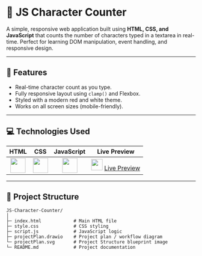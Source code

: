 # 🔢 JS Character Counter

A simple, responsive web application built using **HTML, CSS, and JavaScript** that counts the number of characters typed in a textarea in real-time. Perfect for learning DOM manipulation, event handling, and responsive design.

---

## 🌟 Features

- Real-time character count as you type.
- Fully responsive layout using `clamp()` and Flexbox.
- Styled with a modern red and white theme.
- Works on all screen sizes (mobile-friendly).

---

## 💻 Technologies Used

| HTML | CSS | JavaScript | Live Preview |
|:----:|:---:|:----------:|:------------:|
| <img src="https://cdn.jsdelivr.net/gh/devicons/devicon/icons/html5/html5-original.svg" width="40"/> | <img src="https://cdn.jsdelivr.net/gh/devicons/devicon/icons/css3/css3-original.svg" width="40"/> | <img src="https://cdn.jsdelivr.net/gh/devicons/devicon/icons/javascript/javascript-original.svg" width="40"/> | <img src="https://img.icons8.com/ios-filled/50/000000/external-link.png" width="30"/> [Live Preview](https://anujghimire08.github.io/JS-Character-Counter/) |

---

## 📂 Project Structure

```text
JS-Character-Counter/
│
├─ index.html            # Main HTML file
├─ style.css             # CSS styling
├─ script.js             # JavaScript logic
├─ projectPlan.drawio    # Project plan / workflow diagram
└─ projectPlan.svg       # Project Structure blueprint image
└─ README.md             # Project documentation
